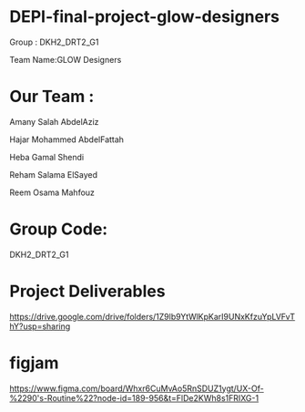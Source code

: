 # DEPI-final-project-glow-designers
Group :  DKH2_DRT2_G1  

Team Name:GLOW Designers
# Our Team :

Amany Salah AbdelAziz 

Hajar Mohammed AbdelFattah 

Heba Gamal Shendi 

Reham Salama ElSayed

Reem Osama Mahfouz

# Group Code:
DKH2_DRT2_G1

# Project Deliverables

https://drive.google.com/drive/folders/1Z9lb9YtWlKpKarI9UNxKfzuYpLVFvThY?usp=sharing
# figjam
https://www.figma.com/board/Whxr6CuMvAo5RnSDUZ1ygt/UX-Of-%2290's-Routine%22?node-id=189-956&t=FlDe2KWh8s1FRIXG-1
